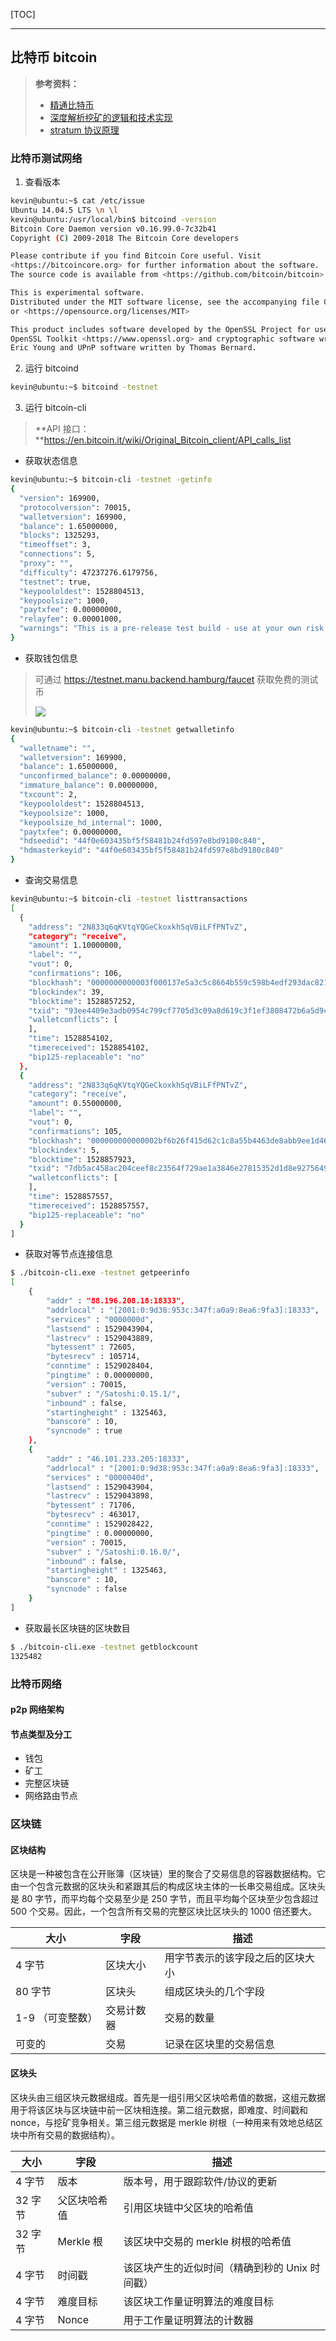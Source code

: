 [TOC]

------

## 比特币 bitcoin

> **参考资料：**
>
> - [精通比特币](http://zhibimo.com/read/wang-miao/mastering-bitcoin/index.html)
> - [深度解析挖矿的逻辑和技术实现](https://blog.csdn.net/taifei/article/details/72895903)
> - [stratum 协议原理](http://www.8btc.com/stratum_protocol)

### 比特币测试网络

1. 查看版本

```bash
kevin@ubuntu:~$ cat /etc/issue
Ubuntu 14.04.5 LTS \n \l
kevin@ubuntu:/usr/local/bin$ bitcoind -version
Bitcoin Core Daemon version v0.16.99.0-7c32b41
Copyright (C) 2009-2018 The Bitcoin Core developers

Please contribute if you find Bitcoin Core useful. Visit
<https://bitcoincore.org> for further information about the software.
The source code is available from <https://github.com/bitcoin/bitcoin>.

This is experimental software.
Distributed under the MIT software license, see the accompanying file COPYING
or <https://opensource.org/licenses/MIT>

This product includes software developed by the OpenSSL Project for use in the
OpenSSL Toolkit <https://www.openssl.org> and cryptographic software written by
Eric Young and UPnP software written by Thomas Bernard.
```

2. 运行 bitcoind

```bash
kevin@ubuntu:~$ bitcoind -testnet
```

3. 运行 bitcoin-cli

> **API 接口：**https://en.bitcoin.it/wiki/Original_Bitcoin_client/API_calls_list

- 获取状态信息

```bash
kevin@ubuntu:~$ bitcoin-cli -testnet -getinfo
{
  "version": 169900,
  "protocolversion": 70015,
  "walletversion": 169900,
  "balance": 1.65000000,
  "blocks": 1325293,
  "timeoffset": 3,
  "connections": 5,
  "proxy": "",
  "difficulty": 47237276.6179756,
  "testnet": true,
  "keypoololdest": 1528804513,
  "keypoolsize": 1000,
  "paytxfee": 0.00000000,
  "relayfee": 0.00001000,
  "warnings": "This is a pre-release test build - use at your own risk - do not use for mining or merchant applications"
}
```

- 获取钱包信息

> 可通过 https://testnet.manu.backend.hamburg/faucet 获取免费的测试币
>
> ![](pic/blockchain/faucet.png)

```bash
kevin@ubuntu:~$ bitcoin-cli -testnet getwalletinfo
{
  "walletname": "",
  "walletversion": 169900,
  "balance": 1.65000000,
  "unconfirmed_balance": 0.00000000,
  "immature_balance": 0.00000000,
  "txcount": 2,
  "keypoololdest": 1528804513,
  "keypoolsize": 1000,
  "keypoolsize_hd_internal": 1000,
  "paytxfee": 0.00000000,
  "hdseedid": "44f0e603435bf5f58481b24fd597e8bd9180c840",
  "hdmasterkeyid": "44f0e603435bf5f58481b24fd597e8bd9180c840"
}
```

- 查询交易信息

```bash
kevin@ubuntu:~$ bitcoin-cli -testnet listtransactions
[
  {
    "address": "2N833q6qKVtqYQGeCkoxkhSqVBiLFfPNTvZ",
    "category": "receive",
    "amount": 1.10000000,
    "label": "",
    "vout": 0,
    "confirmations": 106,
    "blockhash": "0000000000003f000137e5a3c5c8664b559c598b4edf293dac821dcbd24ba905",
    "blockindex": 39,
    "blocktime": 1528857252,
    "txid": "93ee4409e3adb0954c799cf7705d3c09a8d619c3f1ef3808472b6a5d9cc93ccd",
    "walletconflicts": [
    ],
    "time": 1528854102,
    "timereceived": 1528854102,
    "bip125-replaceable": "no"
  },
  {
    "address": "2N833q6qKVtqYQGeCkoxkhSqVBiLFfPNTvZ",
    "category": "receive",
    "amount": 0.55000000,
    "label": "",
    "vout": 0,
    "confirmations": 105,
    "blockhash": "000000000000002bf6b26f415d62c1c8a55b4463de8abb9ee1d467da86c77082",
    "blockindex": 5,
    "blocktime": 1528857923,
    "txid": "7db5ac458ac204ceef8c23564f729ae1a3846e27815352d1d8e9275649ef5b9b",
    "walletconflicts": [
    ],
    "time": 1528857557,
    "timereceived": 1528857557,
    "bip125-replaceable": "no"
  }
]
```

- 获取对等节点连接信息

```bash
$ ./bitcoin-cli.exe -testnet getpeerinfo
[
    {
        "addr" : "88.196.208.18:18333",
        "addrlocal" : "[2001:0:9d38:953c:347f:a0a9:8ea6:9fa3]:18333",
        "services" : "0000000d",
        "lastsend" : 1529043904,
        "lastrecv" : 1529043889,
        "bytessent" : 72605,
        "bytesrecv" : 105714,
        "conntime" : 1529028404,
        "pingtime" : 0.00000000,
        "version" : 70015,
        "subver" : "/Satoshi:0.15.1/",
        "inbound" : false,
        "startingheight" : 1325463,
        "banscore" : 10,
        "syncnode" : true
    },
    {
        "addr" : "46.101.233.205:18333",
        "addrlocal" : "[2001:0:9d38:953c:347f:a0a9:8ea6:9fa3]:18333",
        "services" : "0000040d",
        "lastsend" : 1529043904,
        "lastrecv" : 1529043898,
        "bytessent" : 71706,
        "bytesrecv" : 463017,
        "conntime" : 1529028422,
        "pingtime" : 0.00000000,
        "version" : 70015,
        "subver" : "/Satoshi:0.16.0/",
        "inbound" : false,
        "startingheight" : 1325463,
        "banscore" : 10,
        "syncnode" : false
    }
]
```

- 获取最长区块链的区块数目

```bash
$ ./bitcoin-cli.exe -testnet getblockcount
1325482
```

### 比特币网络

#### p2p 网络架构

#### 节点类型及分工

- 钱包
- 矿工
- 完整区块链
- 网络路由节点

### 区块链

#### 区块结构

​	区块是一种被包含在公开账簿（区块链）里的聚合了交易信息的容器数据结构。它由一个包含元数据的区块头和紧跟其后的构成区块主体的一长串交易组成。区块头是 80 字节，而平均每个交易至少是 250 字节，而且平均每个区块至少包含超过 500 个交易。因此，一个包含所有交易的完整区块比区块头的 1000 倍还要大。

| 大小             | 字段       | 描述                             |
| ---------------- | ---------- | -------------------------------- |
| 4 字节           | 区块大小   | 用字节表示的该字段之后的区块大小 |
| 80 字节          | 区块头     | 组成区块头的几个字段             |
| 1-9 （可变整数） | 交易计数器 | 交易的数量                       |
| 可变的           | 交易       | 记录在区块里的交易信息           |

#### 区块头

​	区块头由三组区块元数据组成。首先是一组引用父区块哈希值的数据，这组元数据用于将该区块与区块链中前一区块相连接。第二组元数据，即难度、时间戳和 nonce，与挖矿竞争相关。第三组元数据是 merkle 树根（一种用来有效地总结区块中所有交易的数据结构）。

| 大小    | 字段         | 描述                                           |
| ------- | ------------ | ---------------------------------------------- |
| 4 字节  | 版本         | 版本号，用于跟踪软件/协议的更新                |
| 32 字节 | 父区块哈希值 | 引用区块链中父区块的哈希值                     |
| 32 字节 | Merkle 根    | 该区块中交易的 merkle 树根的哈希值             |
| 4 字节  | 时间戳       | 该区块产生的近似时间（精确到秒的 Unix 时间戳） |
| 4 字节  | 难度目标     | 该区块工作量证明算法的难度目标                 |
| 4 字节  | Nonce        | 用于工作量证明算法的计数器                     |

